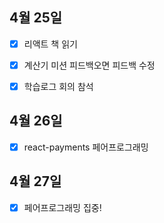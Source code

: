 ## 4월 25일

- [x] 리액트 책 읽기
- [x] 계산기 미션 피드백오면 피드백 수정
- [x] 학습로그 회의 참석


## 4월 26일

- [x] react-payments 페어프로그래밍


## 4월 27일

- [x] 페어프로그래밍 집중!
